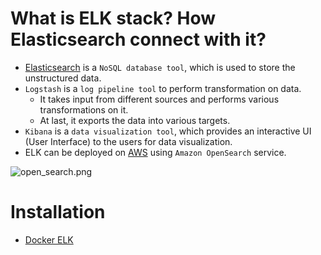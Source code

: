 
# What is ELK stack? How Elasticsearch connect with it?
- [Elasticsearch](../3_DatabaseComponents/ElasticSearch) is a `NoSQL database tool`, which is used to store the unstructured data.
- `Logstash` is a `log pipeline tool` to perform transformation on data.
    - It takes input from different sources and performs various transformations on it.
    - At last, it exports the data into various targets.
- `Kibana` is a `data visualization tool`, which provides an interactive UI (User Interface) to the users for data visualization.
- ELK can be deployed on [AWS](../../2_AWSComponents) using `Amazon OpenSearch` service.

![open_search.png](https://d1.awsstatic.com/product-page-diagram_HIW_Amazon-OpenSearch.bccd42c9b855877a40e4eb3c55511a8aae1002a4.png)

# Installation
- [Docker ELK](https://github.com/deviantony/docker-elk)

